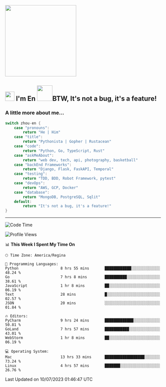 <img align='center' src="https://media.giphy.com/media/GP1TJJSV4Ys1r64q2A/giphy.gif" width="230">

<h2><img src="https://emojis.slackmojis.com/emojis/images/1531849430/4246/blob-sunglasses.gif?1531849430" width="30"/> I'm En <img src="https://media.giphy.com/media/12oufCB0MyZ1Go/giphy.gif" width="50">BTW, It's not a bug, it's a feature!</h2>


<!-- <img align='right' src="https://media.giphy.com/media/M9gbBd9nbDrOTu1Mqx/giphy.gif" width="230"> -->


### A little more about me... 
<!--
```javascript
const zhou-en = {
    pronouns: "He" | "Him",
    title: "Pythonista" | "Gopher" | "Rustacean",
    code: ["Python", "Go", "Rust", "TypeScript"],
    askMeAbout: ["web dev", "tech", "app dev", "photography"],
    technologies: {
        backEnd: {
            python: ["Django", "Flask", "FaskAPI"],
            go: []
        },
        scraping: ["selenium", "scrapy", "spider"],
        testing: ["Robot Framework"],
        devOps: ["AWS", "Docker", "GCP", "Nginx"],
        databases: ["mongo", "postgresql", "sqlite"],
        misc: ["Firebase", "Heroku"]
    },
    architecture: ["Event Driven Architecture", "Microservices"],
    currentFocus: ["Temporal", "Rust"],
    funFact: "It's not a bug, it's a feature!"
};
```
  -->

```go
switch zhou-en {
    case "pronouns":
        return "He | Him"
    case "title":
        return "Pythonista | Gopher | Rustacean"
    case "code":
        return "Python, Go, TypeScript, Rust"
    case "askMeAbout":
        return "web dev, tech, api, photography, basketball"
    case "backEnd Frameworks":
        return "Django, Flask, FaskAPI, Temporal"
    case "testing":
        return "TDD, BDD, Robot Framework, pytest"
    case "devOps":
        return "AWS, GCP, Docker"
    case "database":
        return "MongoDB, PostgreSQL, Sqlit"
    default:
        return "It's not a bug, it's a feature!"
}
```




---
<!--START_SECTION:waka-->
![Code Time](http://img.shields.io/badge/Code%20Time-792%20hrs%206%20mins-blue)

![Profile Views](http://img.shields.io/badge/Profile%20Views-11-blue)

📊 **This Week I Spent My Time On** 

```text
🕑︎ Time Zone: America/Regina

💬 Programming Languages: 
Python                   8 hrs 55 mins       ████████████░░░░░░░░░░░░░   48.24 % 
Go                       7 hrs 8 mins        ██████████░░░░░░░░░░░░░░░   38.61 % 
JavaScript               1 hr 8 mins         ██░░░░░░░░░░░░░░░░░░░░░░░   06.19 % 
Text                     28 mins             █░░░░░░░░░░░░░░░░░░░░░░░░   02.57 % 
JSON                     20 mins             ░░░░░░░░░░░░░░░░░░░░░░░░░   01.84 % 

🔥 Editors: 
PyCharm                  9 hrs 24 mins       █████████████░░░░░░░░░░░░   50.81 % 
GoLand                   7 hrs 57 mins       ███████████░░░░░░░░░░░░░░   43.01 % 
WebStorm                 1 hr 8 mins         ██░░░░░░░░░░░░░░░░░░░░░░░   06.19 % 

💻 Operating System: 
Mac                      13 hrs 33 mins      ██████████████████░░░░░░░   73.24 % 
Linux                    4 hrs 57 mins       ███████░░░░░░░░░░░░░░░░░░   26.76 % 
```


 Last Updated on 10/07/2023 01:46:47 UTC
<!--END_SECTION:waka-->
